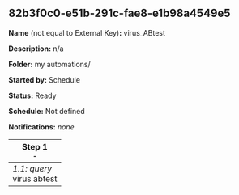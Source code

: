 ## 82b3f0c0-e51b-291c-fae8-e1b98a4549e5

**Name** (not equal to External Key)**:** virus_ABtest

**Description:** n/a

**Folder:** my automations/

**Started by:** Schedule

**Status:** Ready

**Schedule:** Not defined

**Notifications:** _none_


| Step 1<br>_<small>-</small>_ |
| --- |
| _1.1: query_<br>virus abtest |
